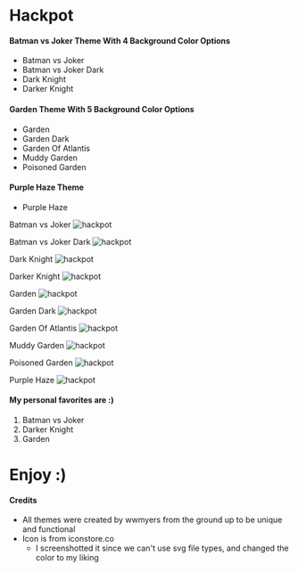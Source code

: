 # Hackpot

#### Batman vs Joker Theme With 4 Background Color Options
* Batman vs Joker
* Batman vs Joker Dark
* Dark Knight
* Darker Knight

#### Garden Theme With 5 Background Color Options
* Garden
* Garden Dark
* Garden Of Atlantis
* Muddy Garden
* Poisoned Garden

#### Purple Haze Theme
* Purple Haze

Batman vs Joker
![hackpot](https://github.com/wwmyers/hackpot/raw/master/images/hackpotbatmanvsjoker.png)

Batman vs Joker Dark
![hackpot](https://github.com/wwmyers/hackpot/raw/master/images/hackpotbatmanvsjokerdark.png)

Dark Knight
![hackpot](https://github.com/wwmyers/hackpot/raw/master/images/hackpotdarkknight.png)

Darker Knight
![hackpot](https://github.com/wwmyers/hackpot/raw/master/images/hackpotdarkerknight.png)

Garden
![hackpot](https://github.com/wwmyers/hackpot/raw/master/images/hackpotgarden.png)

Garden Dark
![hackpot](https://github.com/wwmyers/hackpot/raw/master/images/hackpotgardendark.png)

Garden Of Atlantis
![hackpot](https://github.com/wwmyers/hackpot/raw/master/images/hackpotgardenofatlantis.png)

Muddy Garden
![hackpot](https://github.com/wwmyers/hackpot/raw/master/images/hackpotmuddygarden.png)

Poisoned Garden
![hackpot](https://github.com/wwmyers/hackpot/raw/master/images/hackpotpoisonedgarden.png)

Purple Haze
![hackpot](https://github.com/wwmyers/hackpot/raw/master/images/hackpotpurplehaze.png)

#### My personal favorites are :)
1. Batman vs Joker
2. Darker Knight
3. Garden

# Enjoy :)

#### Credits
* All themes were created by wwmyers from the ground up to be unique and functional
* Icon is from iconstore.co
  * I screenshotted it since we can't use svg file types, and changed the color to my liking

<!--ctrl+shift+v to preview-->